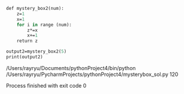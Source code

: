 ```.p
def mystery_box2(num):
    z=1
    x=1
    for i in range (num):
        z*=x
        x+=1
    return z

output2=mystery_box2(5)
print(output2)
```
/Users/rayryu/Documents/pythonProject4/bin/python /Users/rayryu/PycharmProjects/pythonProject4/mysterybox_sol.py
120

Process finished with exit code 0
